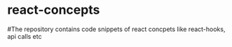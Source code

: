 # react-concepts
#The repository contains code snippets of react concpets like react-hooks, api calls etc
